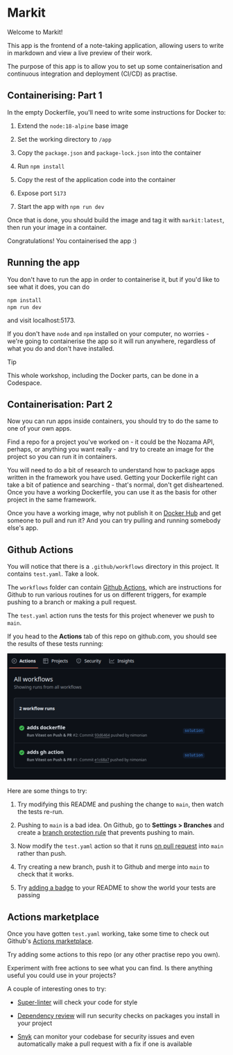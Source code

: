 # Markit

Welcome to Markit!

This app is the frontend of a note-taking application, allowing users to write
in markdown and view a live preview of their work.

The purpose of this app is to allow you to set up some containerisation and
continuous integration and deployment (CI/CD) as practise.

## Containerising: Part 1

In the empty Dockerfile, you'll need to write some instructions for Docker to:

1. Extend the `node:18-alpine` base image

2. Set the working directory to `/app`

3. Copy the `package.json` and `package-lock.json` into the container

4. Run `npm install`

5. Copy the rest of the application code into the container

6. Expose port `5173`

7. Start the app with `npm run dev`

Once that is done, you should build the image and tag it with `markit:latest`,
then run your image in a container.

Congratulations! You containerised the app :)

## Running the app

You don't have to run the app in order to containerise it, but if you'd like to
see what it does, you can do

```
npm install
npm run dev
```

and visit localhost:5173.

If you don't have `node` and `npm` installed on your computer, no worries -
we're going to containerise the app so it will run anywhere, regardless of what
you do and don't have installed.

> [!TIP]
> 
> This whole workshop, including the Docker parts, can be done in a Codespace.

## Containerisation: Part 2

Now you can run apps inside containers, you should try to do the same to one of
your own apps.

Find a repo for a project you've worked on - it could be the Nozama API,
perhaps, or anything you want really - and try to create an image for the
project so you can run it in containers.

You will need to do a bit of research to understand how to package apps written
in the framework you have used. Getting your Dockerfile right can take a bit of
patience and searching - that's normal, don't get disheartened. Once you have a
working Dockerfile, you can use it as the basis for other project in the same
framework.

Once you have a working image, why not publish it on [Docker Hub](https://hub.docker.com/)
and get someone to pull and run it? And you can try pulling and running
somebody else's app.

## Github Actions

You will notice that there is a `.github/workflows` directory in this project.
It contains `test.yaml`. Take a look.

The `workflows` folder can contain
[Github Actions](https://github.com/features/actions), which are instructions
for Github to run various routines for us on different triggers, for example
pushing to a branch or making a pull request.

The `test.yaml` action runs the tests for this project whenever we push to
`main`.

If you head to the **Actions** tab of this repo on github.com, you should see
the results of these tests running:

![alt text](public/image.png)

Here are some things to try:

1. Try modifying this README and pushing the change to `main`, then watch the
   tests re-run.

2. Pushing to `main` is a bad idea. On Github, go to **Settings > Branches** and
   create a
   [branch protection rule](https://docs.github.com/en/repositories/configuring-branches-and-merges-in-your-repository/managing-protected-branches/about-protected-branches)
   that prevents pushing to main.

3. Now modify the `test.yaml` action so that it runs
   [on pull request](https://docs.github.com/en/actions/writing-workflows/choosing-when-your-workflow-runs/triggering-a-workflow#example-including-branches)
   into `main` rather than push.

4. Try creating a new branch, push it to Github and merge into `main` to check
   that it works.

5. Try
   [adding a badge](https://docs.github.com/en/actions/monitoring-and-troubleshooting-workflows/monitoring-workflows/adding-a-workflow-status-badge)
   to your README to show the world your tests are passing

## Actions marketplace

Once you have gotten `test.yaml` working, take some time to check out Github's
[Actions marketplace](https://github.com/marketplace?type=actions).

Try adding some actions to this repo (or any other practise repo you own).

Experiment with free actions to see what you can find. Is there anything useful
you could use in your projects?

A couple of interesting ones to try:

- [Super-linter](https://github.com/marketplace/actions/super-linter) will check
  your code for style

- [Dependency review](https://github.com/marketplace/actions/dependency-review)
  will run security checks on packages you install in your project

- [Snyk](https://github.com/marketplace/actions/snyk) can monitor your codebase
  for security issues and even automatically make a pull request with a fix if
  one is available
